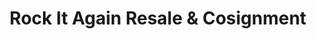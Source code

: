 ---
title: "Rock It Again Resale & Cosignment"
url: /allen-park/rock-it-again-resale-and-cosignment/
shop: charity
---